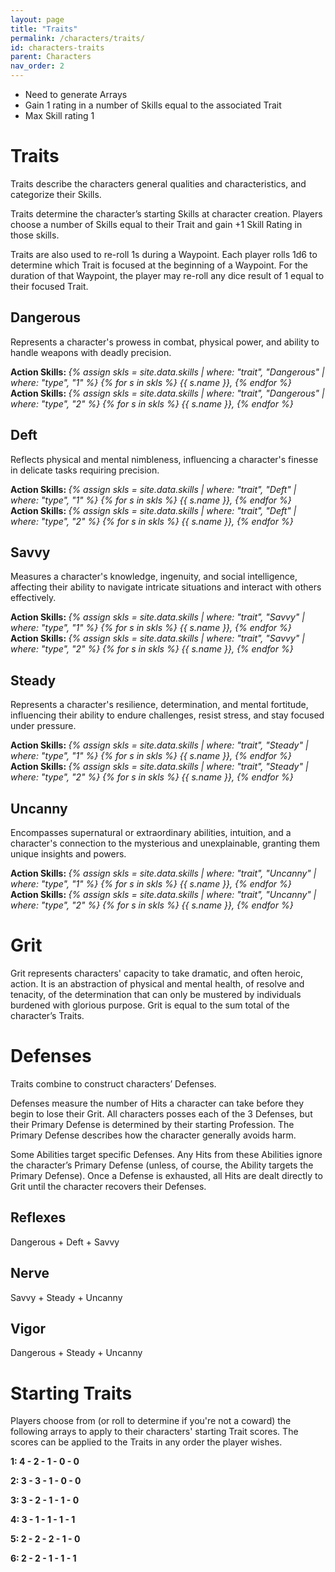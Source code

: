 ```yaml
---
layout: page
title: "Traits"
permalink: /characters/traits/
id: characters-traits
parent: Characters
nav_order: 2
---
```


- Need to generate Arrays
- Gain 1 rating in a number of Skills equal to the associated Trait
- Max Skill rating 1 

# Traits

Traits describe the characters general qualities and characteristics, and categorize their Skills.

Traits determine the character’s starting Skills at character creation.  Players choose a number of Skills equal to their Trait and gain +1 Skill Rating in those skills.

Traits are also used to re-roll 1s during a Waypoint.  Each player rolls 1d6 to determine which Trait is focused at the beginning of a Waypoint.  For the duration of that Waypoint, the player may re-roll any dice result of 1 equal to their focused Trait.

## Dangerous

Represents a character's prowess in combat, physical power, and ability to handle weapons with deadly precision.

<section>
<strong>Action Skills: </strong><em>
{% assign skls = site.data.skills | where: "trait", "Dangerous" | where: "type", "1" %}
{% for s in skls %}
    {{ s.name }},
{% endfor %}
</em>
</section>

<section>
<strong>Action Skills: </strong><em>
{% assign skls = site.data.skills | where: "trait", "Dangerous" | where: "type", "2" %}
{% for s in skls %}
    {{ s.name }},
{% endfor %}
</em>
</section>

## Deft

Reflects physical and mental nimbleness, influencing a character's finesse in delicate tasks requiring precision.

<section>
<strong>Action Skills: </strong><em>
{% assign skls = site.data.skills | where: "trait", "Deft" | where: "type", "1" %}
{% for s in skls %}
    {{ s.name }},
{% endfor %}
</em>
</section>

<section>
<strong>Action Skills: </strong><em>
{% assign skls = site.data.skills | where: "trait", "Deft" | where: "type", "2" %}
{% for s in skls %}
    {{ s.name }},
{% endfor %}
</em>
</section>

## Savvy

Measures a character's knowledge, ingenuity, and social intelligence, affecting their ability to navigate intricate situations and interact with others effectively.

<section>
<strong>Action Skills: </strong><em>
{% assign skls = site.data.skills | where: "trait", "Savvy" | where: "type", "1" %}
{% for s in skls %}
    {{ s.name }},
{% endfor %}
</em>
</section>

<section>
<strong>Action Skills: </strong><em>
{% assign skls = site.data.skills | where: "trait", "Savvy" | where: "type", "2" %}
{% for s in skls %}
    {{ s.name }},
{% endfor %}
</em>
</section>

## Steady

Represents a character's resilience, determination, and mental fortitude, influencing their ability to endure challenges, resist stress, and stay focused under pressure.

<section>
<strong>Action Skills: </strong><em>
{% assign skls = site.data.skills | where: "trait", "Steady" | where: "type", "1" %}
{% for s in skls %}
    {{ s.name }},
{% endfor %}
</em>
</section>

<section>
<strong>Action Skills: </strong><em>
{% assign skls = site.data.skills | where: "trait", "Steady" | where: "type", "2" %}
{% for s in skls %}
    {{ s.name }},
{% endfor %}
</em>
</section>

## Uncanny

Encompasses supernatural or extraordinary abilities, intuition, and a character's connection to the mysterious and unexplainable, granting them unique insights and powers.

<section>
<strong>Action Skills: </strong><em>
{% assign skls = site.data.skills | where: "trait", "Uncanny" | where: "type", "1" %}
{% for s in skls %}
    {{ s.name }},
{% endfor %}
</em>
</section>

<section>
<strong>Action Skills: </strong><em>
{% assign skls = site.data.skills | where: "trait", "Uncanny" | where: "type", "2" %}
{% for s in skls %}
    {{ s.name }},
{% endfor %}
</em>
</section>

# Grit

Grit represents characters' capacity to take dramatic, and often heroic, action.  It is an abstraction of physical and mental health, of resolve and tenacity, of the determination that can only be mustered by individuals burdened with glorious purpose.  Grit is equal to the sum total of the character’s Traits.

# Defenses

Traits combine to construct characters’ Defenses.  

Defenses measure the number of Hits a character can take before they begin to lose their Grit.  All characters posses each of the 3 Defenses, but their Primary Defense is determined by their starting Profession.  The Primary Defense describes how the character generally avoids harm.

Some Abilities target specific Defenses.  Any Hits from these Abilities ignore the character’s Primary Defense (unless, of course, the Ability targets the Primary Defense).  Once a Defense is exhausted, all Hits are dealt directly to Grit until the character recovers their Defenses.

## Reflexes

Dangerous + Deft + Savvy

## Nerve

Savvy + Steady + Uncanny

## Vigor

Dangerous + Steady + Uncanny



# Starting Traits

Players choose from (or roll to determine if you're not a coward) the following arrays to apply to their characters' starting Trait scores. The scores can be applied to the Traits in any order the player wishes.

**1: 4 - 2 - 1 - 0 - 0**

**2: 3 - 3 - 1 - 0 - 0**

**3: 3 - 2 - 1 - 1 - 0**

**4: 3 - 1 - 1 - 1 - 1**

**5: 2 - 2 - 2 - 1 - 0**

**6: 2 - 2 - 1 - 1 - 1**